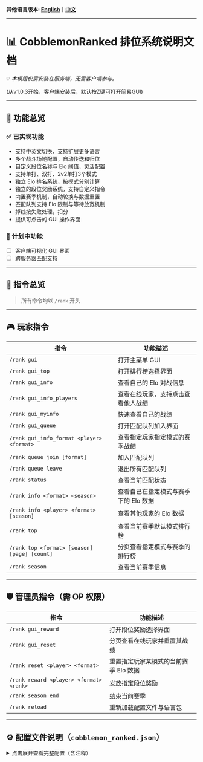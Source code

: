 **其他语言版本: [English](README.md)｜[中文](README_zh.md)**

---

# 📊 CobblemonRanked 排位系统说明文档

💡 *本模组仅需安装在服务端，无需客户端参与。*

(从v1.0.3开始，客户端安装后，默认按Z键可打开简易GUI)

---

## 🎯 功能总览

### ✅ 已实现功能

- 支持中英文切换，支持扩展更多语言
- 多个战斗场地配置，自动传送和归位
- 自定义段位名称与 Elo 阈值，灵活配置
- 支持单打、双打、2v2单打3个模式
- 独立 Elo 排名系统，按模式分别计算
- 独立的段位奖励系统，支持自定义指令
- 内置赛季机制，自动轮换与数据重置
- 匹配队列支持 Elo 限制与等待放宽机制
- 掉线按失败处理，扣分
- 提供可点击的 GUI 操作界面

### 🔧 计划中功能

- [ ] 客户端可视化 GUI 界面
- [ ] 跨服务器匹配支持

---

## 📌 指令总览

> 所有命令均以 `/rank` 开头

---

## 🎮 玩家指令

| 指令 | 功能描述 |
|------|----------|
| `/rank gui` | 打开主菜单 GUI |
| `/rank gui_top` | 打开排行榜选择界面 |
| `/rank gui_info` | 查看自己的 Elo 对战信息 |
| `/rank gui_info_players` | 查看在线玩家，支持点击查看他人战绩 |
| `/rank gui_myinfo` | 快速查看自己的战绩 |
| `/rank gui_queue` | 打开匹配队列加入界面 |
| `/rank gui_info_format <player> <format>` | 查看指定玩家指定模式的赛季战绩 |
| `/rank queue join [format]` | 加入匹配队列 |
| `/rank queue leave` | 退出所有匹配队列 |
| `/rank status` | 查看当前匹配状态 |
| `/rank info <format> <season>` | 查看自己在指定模式与赛季下的 Elo 数据 |
| `/rank info <player> <format> [season]` | 查看其他玩家的 Elo 数据 |
| `/rank top` | 查看当前赛季默认模式排行榜 |
| `/rank top <format> [season] [page] [count]` | 分页查看指定模式与赛季的排行榜 |
| `/rank season` | 查看当前赛季信息 |

---

## 🛡️ 管理员指令（需 OP 权限）

| 指令 | 功能描述 |
|------|----------|
| `/rank gui_reward` | 打开段位奖励选择界面 |
| `/rank gui_reset` | 分页查看在线玩家并重置其战绩 |
| `/rank reset <player> <format>` | 重置指定玩家某模式的当前赛季 Elo 数据 |
| `/rank reward <player> <format> <rank>` | 发放指定段位奖励 |
| `/rank season end` | 结束当前赛季 |
| `/rank reload` | 重新加载配置文件与语言包 |

---

## ⚙️ 配置文件说明（`cobblemon_ranked.json`）

<details>
<summary>点击展开查看完整配置（含注释）</summary>

```json
{
  "defaultLang": "zh", // 默认语言：zh 或 en
  "defaultFormat": "singles", // 默认对战模式
  "minTeamSize": 1, // 最少携带宝可梦数量
  "maxTeamSize": 6, // 最多携带宝可梦数量
  "maxEloDiff": 200, // 最大 Elo 匹配差值
  "maxQueueTime": 300, // 最大排队等待时间（秒）
  "maxEloMultiplier": 3.0, // Elo 放宽倍率上限
  "seasonDuration": 30, // 赛季持续天数
  "initialElo": 1000, // 初始 Elo 值
  "eloKFactor": 32, // Elo K 系数
  "minElo": 0, // Elo 最低值限制
  "bannedPokemon": ["Mewtwo", "Arceus"], // 禁用宝可梦列表
  "bannedHeldItems": ["cobblemon:leftovers"], // 禁止宝可梦携带的道具
  "bannedCarriedItems": ["cobblemon:leftovers"], // 禁止玩家背包携带的物品
  "allowedFormats": ["singles", "doubles", "2v2singles"], // 支持的对战模式
  "maxLevel": 0, // 宝可梦最大等级（0 表示不限制）
  "allowDuplicateSpecies": false, // 是否允许重复宝可梦
  "battleArenas": [ // 战斗场地配置
    {
      "world": "minecraft:overworld",
      "playerPositions": [
        { "x": 0.0, "y": 70.0, "z": 0.0 },
        { "x": 10.0, "y": 70.0, "z": 0.0 }
      ]
    },
    {
      "world": "minecraft:overworld",
      "playerPositions": [
        { "x": 100.0, "y": 65.0, "z": 100.0 },
        { "x": 110.0, "y": 65.0, "z": 100.0 }
      ]
    }
  ],
  "rankRewards": { // 段位奖励（按模式分别配置）
    "singles": {
      "青铜": ["give {player} minecraft:apple 5"],
      "白银": ["give {player} minecraft:golden_apple 3"],
      "黄金": ["give {player} minecraft:diamond 2", "give {player} minecraft:emerald 5"],
      "白金": ["give {player} minecraft:diamond_block 1", "effect give {player} minecraft:strength 3600 1"],
      "钻石": ["give {player} minecraft:netherite_ingot 1", "give {player} minecraft:elytra 1"],
      "大师": ["give {player} minecraft:netherite_block 2", "give {player} minecraft:totem_of_undying 1", "effect give {player} minecraft:resistance 7200 2"]
    },
    "doubles": {
      "青铜": ["give {player} minecraft:bread 5"],
      "白银": ["give {player} minecraft:gold_nugget 10"],
      "黄金": ["give {player} minecraft:emerald 1"],
      "白金": ["give {player} minecraft:golden_apple 1"],
      "钻石": ["give {player} minecraft:totem_of_undying 1"],
      "大师": ["give {player} minecraft:netherite_ingot 2"]
    },
    "2v2singles": {
      "青铜": ["give {player} minecraft:bread 5"],
      "白银": ["give {player} minecraft:gold_nugget 10"],
      "黄金": ["give {player} minecraft:emerald 1"],
      "白金": ["give {player} minecraft:golden_apple 1"],
      "钻石": ["give {player} minecraft:totem_of_undying 1"],
      "大师": ["give {player} minecraft:netherite_ingot 2"]
    }
  }
  },
  "rankTitles": { // Elo 段位划分
    "3500": "大师",
    "3000": "钻石",
    "2500": "白金",
    "2000": "黄金",
    "1500": "白银",
    "0": "青铜"
  },
  "rankRequirements": { // 每个段位奖励领取的最小胜率要求（0.0 ~ 1.0）
    "青铜": 0.0,
    "白银": 0.3,
    "黄金": 0.3,
    "白金": 0.3,
    "钻石": 0.3,
    "大师": 0.3
  }
}
